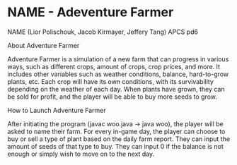 # NAME - Adeventure Farmer

NAME (Lior Polischouk, Jacob Kirmayer, Jeffery Tang)
APCS pd6

About Adventure Farmer

Adventure Farmer is a simulation of a new farm that can progress in various ways, such as different crops, amount of crops, crop prices, and more.
It includes other variables such as weather conditions, balance, hard-to-grow plants, etc. Each crop will have its own conditions, 
with its survivability depending on the weather of each day. When plants have grown, they can be sold for profit, and the player will 
be able to buy more seeds to grow.

How to Launch Adventure Farmer

After initiating the program (javac woo.java -> java woo), the player will be asked to name their farm. For every in-game day, the player can choose to buy or sell a type 
of plant based on the daily farm report. They can input the amount of seeds of that type to buy. They can input 0 
if the balance is not enough or simply wish to move on to the next day.
